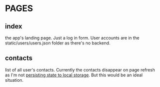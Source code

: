 # PAGES

## index

the app's landing page. Just a log in form.
User accounts are in the static/users/users.json folder as there's no backend.

## contacts

list of all user's contacts.
Currently the contacts disappear on page refresh as I'm not [persisting state to local storage](https://www.npmjs.com/package/vuex-persist#tips-for-nuxt).
But this would be an ideal situation.

